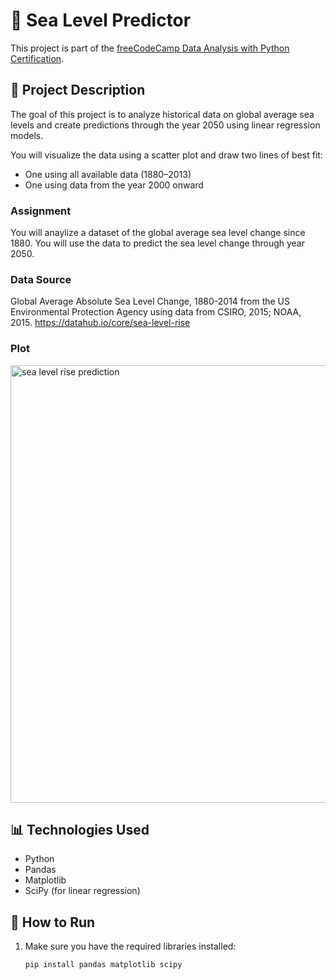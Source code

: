 # 🌊 Sea Level Predictor

This project is part of the [freeCodeCamp Data Analysis with Python Certification](https://www.freecodecamp.org/learn/data-analysis-with-python/).

## 📌 Project Description

The goal of this project is to analyze historical data on global average sea levels and create predictions through the year 2050 using linear regression models.

You will visualize the data using a scatter plot and draw two lines of best fit:
- One using all available data (1880–2013)
- One using data from the year 2000 onward

### Assignment

You will anaylize a dataset of the global average sea level change since 1880. You will use the data to predict the sea level change through year 2050.

### Data Source
Global Average Absolute Sea Level Change, 1880-2014 from the US Environmental Protection Agency using data from CSIRO, 2015; NOAA, 2015.
https://datahub.io/core/sea-level-rise

### Plot 
<img src=https://cdn.discordapp.com/attachments/887360045304660038/906842659484758026/sea_level_plot.png width="700" title="sea level rise prediction"/><br>

## 📊 Technologies Used

- Python
- Pandas
- Matplotlib
- SciPy (for linear regression)

## 🧪 How to Run

1. Make sure you have the required libraries installed:
   ```bash
   pip install pandas matplotlib scipy
